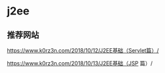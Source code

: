 # j2ee

## 推荐网站

https://www.k0rz3n.com/2018/10/12/J2EE基础（Servlet篇）/

https://www.k0rz3n.com/2018/10/13/J2EE基础（JSP 篇）/

